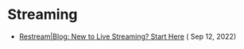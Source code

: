 # Streaming

- [Restream|Blog: New to Live Streaming? Start Here](https://restream.io/blog/live-streaming/) ( Sep 12, 2022)
